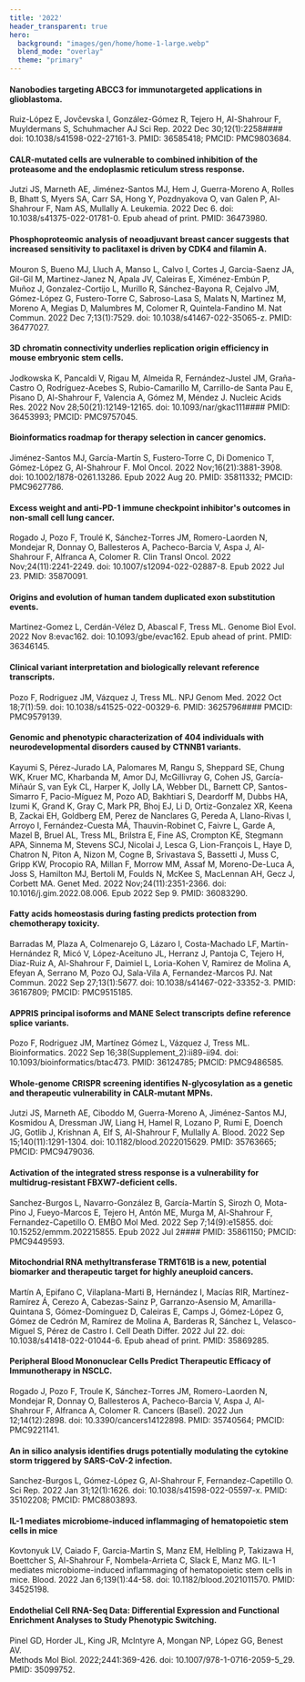 ```yaml
---
title: '2022'
header_transparent: true
hero:
  background: "images/gen/home/home-1-large.webp"
  blend_mode: "overlay"
  theme: "primary"
---
```


#### Nanobodies targeting ABCC3 for immunotargeted applications in glioblastoma.
Ruiz-López E, Jovčevska I, González-Gómez R, Tejero H, Al-Shahrour F, Muyldermans S, Schuhmacher AJ Sci Rep. 2022 Dec 30;12(1):2258#### doi: 10.1038/s41598-022-27161-3. PMID: 36585418; PMCID: PMC9803684.

#### CALR-mutated cells are vulnerable to combined inhibition of the proteasome and the endoplasmic reticulum stress response.
Jutzi JS, Marneth AE, Jiménez-Santos MJ, Hem J, Guerra-Moreno A, Rolles B, Bhatt S, Myers SA, Carr SA, Hong Y, Pozdnyakova O, van Galen P, Al-Shahrour F, Nam AS, Mullally A.  Leukemia. 2022 Dec 6. doi: 10.1038/s41375-022-01781-0. Epub ahead of print. PMID: 36473980.

#### Phosphoproteomic analysis of neoadjuvant breast cancer suggests that increased sensitivity to paclitaxel is driven by CDK4 and filamin A.
Mouron S, Bueno MJ, Lluch A, Manso L, Calvo I, Cortes J, Garcia-Saenz JA, Gil-Gil M, Martinez-Janez N, Apala JV, Caleiras E, Ximénez-Embún P, Muñoz J, Gonzalez-Cortijo L, Murillo R, Sánchez-Bayona R, Cejalvo JM, Gómez-López G, Fustero-Torre C, Sabroso-Lasa S, Malats N, Martinez M, Moreno A, Megias D, Malumbres M, Colomer R, Quintela-Fandino M. Nat Commun. 2022 Dec 7;13(1):7529. doi: 10.1038/s41467-022-35065-z. PMID: 36477027.

####  3D chromatin connectivity underlies replication origin efficiency in mouse embryonic stem cells.
Jodkowska K, Pancaldi V, Rigau M, Almeida R, Fernández-Justel JM, Graña-Castro O, Rodríguez-Acebes S, Rubio-Camarillo M, Carrillo-de Santa Pau E, Pisano D, Al-Shahrour F, Valencia A, Gómez M, Méndez J. Nucleic Acids Res. 2022 Nov 28;50(21):12149-12165. doi: 10.1093/nar/gkac111#### PMID: 36453993; PMCID: PMC9757045.

#### Bioinformatics roadmap for therapy selection in cancer genomics.
Jiménez-Santos MJ, García-Martín S, Fustero-Torre C, Di Domenico T, Gómez-López G, Al-Shahrour F.  Mol Oncol. 2022 Nov;16(21):3881-3908. doi: 10.1002/1878-0261.13286. Epub 2022 Aug 20. PMID: 35811332; PMCID: PMC9627786.

#### Excess weight and anti-PD-1 immune checkpoint inhibitor's outcomes in non-small cell lung cancer.
Rogado J, Pozo F, Troulé K, Sánchez-Torres JM, Romero-Laorden N, Mondejar R, Donnay O, Ballesteros A, Pacheco-Barcia V, Aspa J, Al-Shahrour F, Alfranca A, Colomer R. Clin Transl Oncol. 2022 Nov;24(11):2241-2249. doi: 10.1007/s12094-022-02887-8. Epub 2022 Jul 23. PMID: 35870091.

#### Origins and evolution of human tandem duplicated exon substitution events.
Martinez-Gomez L, Cerdán-Vélez D, Abascal F, Tress ML. Genome Biol Evol. 2022 Nov 8:evac162. doi: 10.1093/gbe/evac162. Epub ahead of print. PMID: 36346145.

#### Clinical variant interpretation and biologically relevant reference transcripts.
Pozo F, Rodriguez JM, Vázquez J, Tress ML. NPJ Genom Med. 2022 Oct 18;7(1):59. doi: 10.1038/s41525-022-00329-6. PMID: 3625796#### PMCID: PMC9579139.

#### Genomic and phenotypic characterization of 404 individuals with neurodevelopmental disorders caused by CTNNB1 variants.
Kayumi S, Pérez-Jurado LA, Palomares M, Rangu S, Sheppard SE, Chung WK, Kruer MC, Kharbanda M, Amor DJ, McGillivray G, Cohen JS, García-Miñaúr S, van Eyk CL, Harper K, Jolly LA, Webber DL, Barnett CP, Santos-Simarro F, Pacio-Míguez M, Pozo AD, Bakhtiari S, Deardorff M, Dubbs HA, Izumi K, Grand K, Gray C, Mark PR, Bhoj EJ, Li D, Ortiz-Gonzalez XR, Keena B, Zackai EH, Goldberg EM, Perez de Nanclares G, Pereda A, Llano-Rivas I, Arroyo I, Fernández-Cuesta MÁ, Thauvin-Robinet C, Faivre L, Garde A, Mazel B, Bruel AL, Tress ML, Brilstra E, Fine AS, Crompton KE, Stegmann APA, Sinnema M, Stevens SCJ, Nicolai J, Lesca G, Lion-François L, Haye D, Chatron N, Piton A, Nizon M, Cogne B, Srivastava S, Bassetti J, Muss C, Gripp KW, Procopio RA, Millan F, Morrow MM, Assaf M, Moreno-De-Luca A, Joss S, Hamilton MJ, Bertoli M, Foulds N, McKee S, MacLennan AH, Gecz J, Corbett MA.  Genet Med. 2022 Nov;24(11):2351-2366. doi: 10.1016/j.gim.2022.08.006. Epub 2022 Sep 9. PMID: 36083290.

#### Fatty acids homeostasis during fasting predicts protection from chemotherapy toxicity.
Barradas M, Plaza A, Colmenarejo G, Lázaro I, Costa-Machado LF, Martín-Hernández R, Micó V, López-Aceituno JL, Herranz J, Pantoja C, Tejero H, Diaz-Ruiz A, Al-Shahrour F, Daimiel L, Loria-Kohen V, Ramirez de Molina A, Efeyan A, Serrano M, Pozo OJ, Sala-Vila A, Fernandez-Marcos PJ. Nat Commun. 2022 Sep 27;13(1):5677. doi: 10.1038/s41467-022-33352-3. PMID: 36167809; PMCID: PMC9515185.

#### APPRIS principal isoforms and MANE Select transcripts define reference splice variants. 
Pozo F, Rodriguez JM, Martínez Gómez L, Vázquez J, Tress ML. Bioinformatics. 2022 Sep 16;38(Supplement_2):ii89-ii94. doi: 10.1093/bioinformatics/btac473. PMID: 36124785; PMCID: PMC9486585.

#### Whole-genome CRISPR screening identifies N-glycosylation as a genetic and therapeutic vulnerability in CALR-mutant MPNs.
Jutzi JS, Marneth AE, Ciboddo M, Guerra-Moreno A, Jiménez-Santos MJ, Kosmidou A, Dressman JW, Liang H, Hamel R, Lozano P, Rumi E, Doench JG, Gotlib J, Krishnan A, Elf S, Al-Shahrour F, Mullally A. Blood. 2022 Sep 15;140(11):1291-1304. doi: 10.1182/blood.2022015629. PMID: 35763665; PMCID: PMC9479036.

#### Activation of the integrated stress response is a vulnerability for multidrug-resistant FBXW7-deficient cells.
Sanchez-Burgos L, Navarro-González B, García-Martín S, Sirozh O, Mota-Pino J, Fueyo-Marcos E, Tejero H, Antón ME, Murga M, Al-Shahrour F, Fernandez-Capetillo O. EMBO Mol Med. 2022 Sep 7;14(9):e15855. doi: 10.15252/emmm.202215855. Epub 2022 Jul 2#### PMID: 35861150; PMCID: PMC9449593.

#### Mitochondrial RNA methyltransferase TRMT61B is a new, potential biomarker and therapeutic target for highly aneuploid cancers. 
Martín A, Epifano C, Vilaplana-Marti B, Hernández I, Macías RIR, Martínez-Ramírez Á, Cerezo A, Cabezas-Sainz P, Garranzo-Asensio M, Amarilla-Quintana S, Gómez-Domínguez D, Caleiras E, Camps J, Gómez-López G, Gómez de Cedrón M, Ramírez de Molina A, Barderas R, Sánchez L, Velasco-Miguel S, Pérez de Castro I. Cell Death Differ. 2022 Jul 22. doi: 10.1038/s41418-022-01044-6. Epub ahead of print. PMID: 35869285.

#### Peripheral Blood Mononuclear Cells Predict Therapeutic Efficacy of Immunotherapy in NSCLC.
Rogado J, Pozo F, Troule K, Sánchez-Torres JM, Romero-Laorden N, Mondejar R, Donnay O, Ballesteros A, Pacheco-Barcia V, Aspa J, Al-Shahrour F, Alfranca A, Colomer R. Cancers (Basel). 2022 Jun 12;14(12):2898. doi: 10.3390/cancers14122898. PMID: 35740564; PMCID: PMC9221141.

#### An in silico analysis identifies drugs potentially modulating the cytokine storm triggered by SARS-CoV-2 infection.
Sanchez-Burgos L, Gómez-López G, Al-Shahrour F, Fernandez-Capetillo O. Sci Rep. 2022 Jan 31;12(1):1626. doi: 10.1038/s41598-022-05597-x. PMID: 35102208; PMCID: PMC8803893.

#### IL-1 mediates microbiome-induced inflammaging of hematopoietic stem cells in mice
Kovtonyuk LV, Caiado F, Garcia-Martin S, Manz EM, Helbling P, Takizawa H, Boettcher S, Al-Shahrour F, Nombela-Arrieta C, Slack E, Manz MG. IL-1 mediates microbiome-induced inflammaging of hematopoietic stem cells in mice. Blood. 2022 Jan 6;139(1):44-58. doi: 10.1182/blood.2021011570. PMID: 34525198.

#### Endothelial Cell RNA-Seq Data: Differential Expression and Functional Enrichment Analyses to Study Phenotypic Switching. 
Pinel GD, Horder JL, King JR, McIntyre A, Mongan NP, López GG, Benest AV.  
Methods Mol Biol. 2022;2441:369-426. doi: 10.1007/978-1-0716-2059-5_29. PMID: 35099752.
